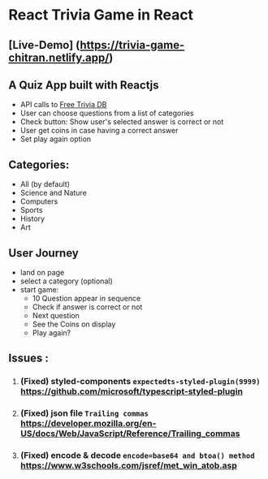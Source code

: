 # React Trivia Game in React

## [Live-Demo] (https://trivia-game-chitran.netlify.app/)

## A Quiz App built with Reactjs

- API calls to [Free Trivia DB](https://opentdb.com/api_config.php)
- User can choose questions from a list of categories
- Check button: Show user's selected answer is correct or not
- User get coins in case having a correct answer
- Set play again option

## Categories:

- All (by default)
- Science and Nature
- Computers
- Sports
- History
- Art

## User Journey

- land on page
- select a category (optional)
- start game:
  - 10 Question appear in sequence
  - Check if answer is correct or not
  - Next question
  - See the Coins on display
  - Play again?

## Issues :

1. ### (Fixed) styled-components `expectedts-styled-plugin(9999)` https://github.com/microsoft/typescript-styled-plugin
2. ### (Fixed) json file `Trailing commas` https://developer.mozilla.org/en-US/docs/Web/JavaScript/Reference/Trailing_commas
3. ### (Fixed) encode & decode `encode=base64 and btoa() method` https://www.w3schools.com/jsref/met_win_atob.asp
